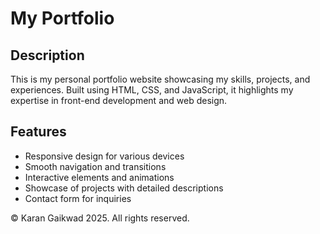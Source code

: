  <h1>My Portfolio</h1>
 <h2>Description</h2>
<p>This is my personal portfolio website showcasing my skills, projects, and experiences. Built using HTML, CSS, and JavaScript, it highlights my expertise in front-end development and web design.</p>
 <h2>Features</h2>
            <ul>
                <li>Responsive design for various devices</li>
                <li>Smooth navigation and transitions</li>
                <li>Interactive elements and animations</li>
                <li>Showcase of projects with detailed descriptions</li>
                <li>Contact form for inquiries</li>
            </ul>
        <p>&copy; Karan Gaikwad 2025. All rights reserved.</p>
    
